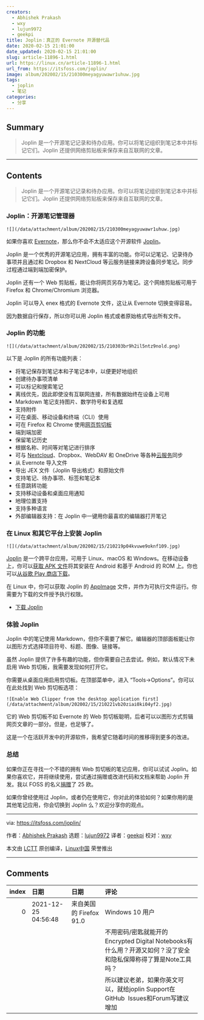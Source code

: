 ```yaml
---
creators:
  - Abhishek Prakash
  - wxy
  - lujun9972
  - geekpi
title: Joplin：真正的 Evernote 开源替代品
date: 2020-02-15 21:01:00
date_updated: 2020-02-15 21:01:00
slug: article-11896-1.html
url: https://linux.cn/article-11896-1.html
url_from: https://itsfoss.com/joplin/
image: album/202002/15/210300meyagyuwawr1uhuw.jpg
tags:
  - joplin
  - 笔记
categories:
  - 分享
---
```


## Summary

> Joplin 是一个开源笔记记录和待办应用。你可以将笔记组织到笔记本中并标记它们。Joplin 还提供网络剪贴板来保存来自互联网的文章。

***

<!-- more -->

## Contents

> 
> Joplin 是一个开源笔记记录和待办应用。你可以将笔记组织到笔记本中并标记它们。Joplin 还提供网络剪贴板来保存来自互联网的文章。
> 
> 
> 

### Joplin：开源笔记管理器

`![](/data/attachment/album/202002/15/210300meyagyuwawr1uhuw.jpg)`

如果你喜欢 [Evernote](https://evernote.com/)，那么你不会不太适应这个开源软件 [Joplin](https://joplinapp.org/)。

Joplin 是一个优秀的开源笔记应用，拥有丰富的功能。你可以记笔记、记录待办事项并且通过和 Dropbox 和 NextCloud 等云服务链接来跨设备同步笔记。同步过程通过端到端加密保护。

Joplin 还有一个 Web 剪贴板，能让你将网页另存为笔记。这个网络剪贴板可用于 Firefox 和 Chrome/Chromium 浏览器。

Joplin 可以导入 enex 格式的 Evernote 文件，这让从 Evernote 切换变得容易。

因为数据自行保存，所以你可以用 Joplin 格式或者原始格式导出所有文件。

### Joplin 的功能

`![](/data/attachment/album/202002/15/210303br9h2il5ntz9nold.png)`

以下是 Joplin 的所有功能列表：

* 将笔记保存到笔记本和子笔记本中，以便更好地组织
* 创建待办事项清单
* 可以标记和搜索笔记
* 离线优先，因此即使没有互联网连接，所有数据始终在设备上可用
* Markdown 笔记支持图片、数学符号和复选框
* 支持附件
* 可在桌面、移动设备和终端（CLI）使用
* 可在 Firefox 和 Chrome 使用[网页剪切板](https://joplinapp.org/clipper/)
* 端到端加密
* 保留笔记历史
* 根据名称、时间等对笔记进行排序
* 可与 [Nextcloud](https://nextcloud.com/)、Dropbox、WebDAV 和 OneDrive 等各种[云服务](https://itsfoss.com/cloud-services-linux/)同步
* 从 Evernote 导入文件
* 导出 JEX 文件（Joplin 导出格式）和原始文件
* 支持笔记、待办事项、标签和笔记本
* 任意跳转功能
* 支持移动设备和桌面应用通知
* 地理位置支持
* 支持多种语言
* 外部编辑器支持：在 Joplin 中一键用你最喜欢的编辑器打开笔记

### 在 Linux 和其它平台上安装 Joplin

`![](/data/attachment/album/202002/15/210219p04kvuwe9oknf109.jpg)`

[Joplin](https://github.com/laurent22/joplin) 是一个跨平台应用，可用于 Linux、macOS 和 Windows。在移动设备上，你可以[获取 APK 文件](https://itsfoss.com/download-apk-ubuntu/)将其安装在 Android 和基于 Android 的 ROM 上。你也可以[从谷歌 Play 商店下载](https://play.google.com/store/apps/details?id=net.cozic.joplin&hl=en_US)。

在 Linux 中，你可以获取 Joplin 的 [AppImage](https://itsfoss.com/use-appimage-linux/) 文件，并作为可执行文件运行。你需要为下载的文件授予执行权限。

* [下载 Joplin](https://github.com/laurent22/joplin/releases)

### 体验 Joplin

Joplin 中的笔记使用 Markdown，但你不需要了解它。编辑器的顶部面板能让你以图形方式选择项目符号、标题、图像、链接等。

虽然 Joplin 提供了许多有趣的功能，但你需要自己去尝试。例如，默认情况下未启用 Web 剪切板，我需要发现如何打开它。

你需要从桌面应用启用剪切板。在顶部菜单中，进入 “Tools->Options”。你可以在此处找到 Web 剪切板选项：

`![Enable Web Clipper from the desktop application first](/data/attachment/album/202002/15/210221vb20ziai0ki04yf2.jpg)`

它的 Web 剪切板不如 Evernote 的 Web 剪切板聪明，后者可以以图形方式剪辑网页文章的一部分。但是，也足够了。

这是一个在活跃开发中的开源软件，我希望它随着时间的推移得到更多的改进。

### 总结

如果你正在寻找一个不错的拥有 Web 剪切板的笔记应用，你可以试试 Joplin。如果你喜欢它，并将继续使用，尝试通过捐赠或改进代码和文档来帮助 Joplin 开发。我以 FOSS 的名义[捐赠](https://itsfoss.com/donations-foss/)了 25 欧。

如果你曾经使用过 Joplin，或者仍在使用它，你对此的体验如何？如果你用的是其他笔记应用，你会切换到 Joplin 么？欢迎分享你的观点。

---

via: <https://itsfoss.com/joplin/>

作者：[Abhishek Prakash](https://itsfoss.com/author/abhishek/) 选题：[lujun9972](https://github.com/lujun9972) 译者：[geekpi](https://github.com/geekpi) 校对：[wxy](https://github.com/wxy)

本文由 [LCTT](https://github.com/LCTT/TranslateProject) 原创编译，[Linux中国](https://linux.cn/) 荣誉推出

***

## Comments

|   index | 日期                | 日期                                    | 评论                                                                                                                                                                                                                                                                                                                                                            |
|--------:|:--------------------|:----------------------------------------|:----------------------------------------------------------------------------------------------------------------------------------------------------------------------------------------------------------------------------------------------------------------------------------------------------------------------------------------------------------------|
|       0 | 2021-12-25 04:56:48 | 来自美国的 Firefox 91.0|Windows 10 用户 | 【Joplin Bug】这joplin就不好的短板就是没考虑隐私保密的问题，我本来想终于找到Evernote的替代品了，但下载了App后使用过发现，这TM居然没有locked功能，用来写个人日记和记录各种东西的想法都没了。没有锁定功能的Encrypted Digital Notebooks工具有卵用？没任何保密措施，别人一点击程序，就能看到写了什么，没任何隐私可言。<br /> |
|         |                     |                                         | 不用密码/密匙就能开的Encrypted Digital Notebooks有什么用？开源又如何？没了安全和隐私保障称得了算是Note工具吗？<br />                                                                                                                                                                                                                                            |
|         |                     |                                         | 所以建议老弟，如果你英文可以，就给joplin Support在GitHub&nbsp;&nbsp;Issues和Forum写建议增加                                                                                                                                                                                                               |
